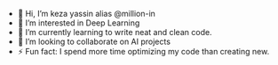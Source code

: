 - 👋 Hi, I’m keza yassin alias @million-in
- 👀 I’m interested in Deep Learning
- 🌱 I’m currently learning to write neat and clean code.
- 💞️ I’m looking to collaborate on AI projects
- ⚡ Fun fact: I spend more time optimizing my code than creating new. 

<!---
million-in/million-in is a ✨ special ✨ repository because its `README.md` (this file) appears on your GitHub profile.
You can click the Preview link to take a look at your changes.
--->
